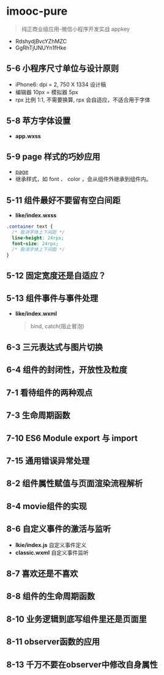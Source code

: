 # imooc-pure

> 纯正商业级应用-微信小程序开发实战 appkey

- RdshydjBvcYZhMZC
- GgRhTjUNUYn1fHke

## 5-6 小程序尺寸单位与设计原则

- iPhone6: dpi = 2, 750 X 1334 设计稿
- 编辑器 10px = 模拟器 5px
- rpx 比例 1:1, 不需要换算, rpx 会自适应，不适合用于字体

## 5-8 苹方字体设置

- **app.wxss**

## 5-9 page 样式的巧妙应用

- [page](https://developers.weixin.qq.com/miniprogram/dev/framework/custom-component/wxml-wxss.html)
- 继承样式，如 font 、 color ，会从组件外继承到组件内。

## 5-11 组件最好不要留有空白间距

- **like/index.wxss**

```css
.container text {
  /* 取消字体上下间距 */
  line-height: 24rpx;
  font-size: 24rpx;
  /* 取消字体上下间距 */
}
```

## 5-12 固定宽度还是自适应？

## 5-13 组件事件与事件处理

- **like/index.wxml**
  > bind, catch(阻止冒泡)

## 6-3 三元表达式与图片切换

## 6-4 组件的封闭性，开放性及粒度

## 7-1 看待组件的两种观点

## 7-3 生命周期函数

## 7-10 ES6 Module export 与 import

## 7-15 通用错误异常处理

## 8-2 组件属性赋值与页面渲染流程解析

## 8-4 movie组件的实现

## 8-6 自定义事件的激活与监听

- **lkie/index.js** 自定义事件定义
- **classic.wxml** 自定义事件监听

## 8-7 喜欢还是不喜欢

## 8-8 组件的生命周期函数

## 8-10 业务逻辑到底写组件里还是页面里

## 8-11 observer函数的应用

## 8-13 千万不要在observer中修改自身属性
